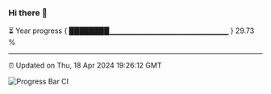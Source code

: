 ### Hi there 👋

⏳ Year progress { ████████▁▁▁▁▁▁▁▁▁▁▁▁▁▁▁▁▁▁▁▁▁▁ } 29.73 %

---

⏰ Updated on Thu, 18 Apr 2024 19:26:12 GMT

![Progress Bar CI](https://github.com/liununu/liununu/workflows/Progress%20Bar%20CI/badge.svg)
